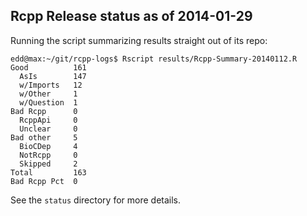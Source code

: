 
Rcpp Release status as of 2014-01-29
------------------------------------

Running the script summarizing results straight out of its repo:

    edd@max:~/git/rcpp-logs$ Rscript results/Rcpp-Summary-20140112.R 
    Good          161 
      AsIs        147
      w/Imports   12
      w/Other     1
      w/Question  1 
    Bad Rcpp      0 
      RcppApi     0 
      Unclear     0 
    Bad other     5 
      BioCDep     4 
      NotRcpp     0 
      Skipped     2 
    Total         163 
    Bad Rcpp Pct  0 

See the `status` directory for more details.
